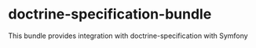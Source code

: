 # doctrine-specification-bundle
This bundle provides integration with doctrine-specification with Symfony
